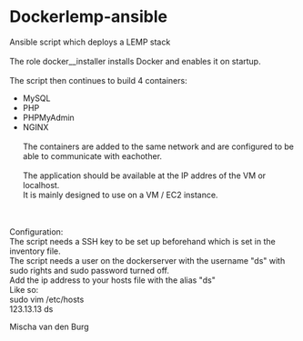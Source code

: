 # Dockerlemp-ansible
Ansible script which deploys a LEMP stack <br><br>
The role docker__installer installs Docker and enables it on startup.<br><br>
The script then continues to build 4 containers:<br>
- MySQL<br>
- PHP<br>
- PHPMyAdmin<br>
- NGINX<br><br>
The containers are added to the same network and are configured to be able to communicate with eachother.<br><br>
The application should be available at the IP addres of the VM or localhost.<br>
It is mainly designed to use on a VM / EC2 instance.<br>
<br>
<br>
Configuration:<br>
The script needs a SSH key to be set up beforehand which is set in the inventory file.<br>
The script needs a user on the dockerserver with the username "ds" with sudo rights and sudo password turned off.<br>
Add the ip address to your hosts file with the alias "ds"<br>
Like so:<br>
sudo vim /etc/hosts<br>
123.13.13 ds

Mischa van den Burg

